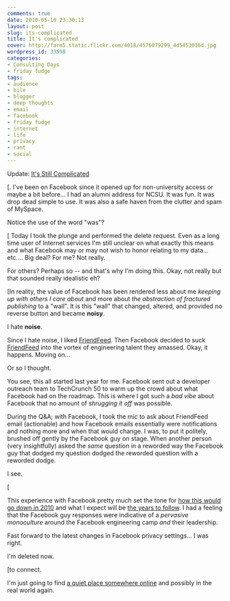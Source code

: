 ```yaml
---
comments: true
date: 2010-05-10 23:30:13
layout: post
slug: its-complicated
title: It's complicated
cover: http://farm5.static.flickr.com/4018/4576079299_4d5453016d.jpg
wordpress_id: 33598
categories:
- Consulting Days
- friday fudge
tags:
- audience
- bile
- blogger
- deep thoughts
- email
- facebook
- friday fudge
- internet
- life
- privacy
- rant
- social
---
```


Update: [It's Still Complicated](http://fudge.org/its-still-complicated)

[.  I've been on Facebook since it opened up for non-university access or maybe a bit before... I had an alumni address for NCSU.  It was fun.  It was drop dead simple to use.  It was also a safe haven from the clutter and spam of MySpace.  

Notice the use of the word "was"?


[
Today I took the plunge and performed the delete request. Even as a long time user of Internet services I'm still unclear on what exactly this means and what Facebook may or may not wish to honor relating to my data... etc.... Big deal?  For me? Not really.  

For others? Perhaps so -- and that's why I'm doing this.  Okay, not really but that sounded really idealistic eh?

[In reality, the value of Facebook has been rendered less about me _keeping up with others I care about_ and more about _the abstraction of fractured publishing_ to a "wall".  It is this "wall" that changed, altered, and provided no reverse button and became **noisy**.

I hate **noise**.  

Since I hate noise, I liked [FriendFeed](http://friendfeed.com/qthrul).  Then Facebook decided to suck [FriendFeed](http://friendfeed.com/qthrul) into the vortex of engineering talent they amassed.  Okay, it happens.  Moving on...

Or so I thought.  

You see, this all started last year for me.  Facebook sent out a developer outreach team to TechCrunch 50 to warm up the crowd about what Facebook had on the roadmap.  This is where I got such a _bad vibe_ about Facebook that no amount of _shrugging it off_ was possible.  

During the Q&A; with Facebook, I took the mic to ask about FriendFeed email (actionable) and how Facebook emails essentially were notifications and nothing more and when that would change.  I was, to put it politely, brushed off gently by the Facebook guy on stage.  When another person (very insightfully) asked the _same_ question in a reworded way the Facebook guy that dodged my question dodged the reworded question with a reworded dodge.  

I see.

[

This experience with Facebook pretty much set the tone for [how this would go down in 2010](http://gigaom.com/2009/12/27/facebook-redesign/#comment-993127) and what I expect will be [the years to follow](http://techcrunch.com/2010/01/12/ok-you-luddites-time-to-chill-on-facebook-over-privacy/#IDComment72996686).  I had a feeling that the Facebook guy responses were indicative of a _pervasive monoculture_ around the Facebook engineering camp _and_ their leadership.

Fast forward to the latest changes in Facebook privacy settings...  I was right.

I'm deleted now.  

[to connect.  

I'm just going to find [a quiet place somewhere online](/) and possibly in the real world again.
